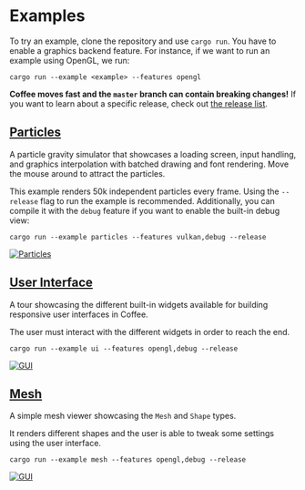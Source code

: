 # Examples

To try an example, clone the repository and use `cargo run`. You have to enable
a graphics backend feature. For instance, if we want to run an example using
OpenGL, we run:

```
cargo run --example <example> --features opengl
```

__Coffee moves fast and the `master` branch can contain breaking changes!__ If
you want to learn about a specific release, check out [the release list].

[the release list]: https://github.com/hecrj/coffee/releases

## [Particles](particles.rs)

A particle gravity simulator that showcases a loading screen, input handling,
and graphics interpolation with batched drawing and font rendering. Move the
mouse around to attract the particles.

This example renders 50k independent particles every frame. Using the
`--release` flag to run the example is recommended. Additionally, you can
compile it with the `debug` feature if you want to enable the built-in debug
view:

```
cargo run --example particles --features vulkan,debug --release
```

[![Particles][particles]][particles_gfycat]

[particles]: https://github.com/hecrj/coffee/blob/master/images/examples/particles.png?raw=true
[particles_gfycat]: https://gfycat.com/beautifulseparatebeetle


## [User Interface](ui.rs)

A tour showcasing the different built-in widgets available for building
responsive user interfaces in Coffee.

The user must interact with the different widgets in order to reach the end.

```
cargo run --example ui --features opengl,debug --release
```

[![GUI][gui_gif]][gui_gfycat]

[gui_gif]: https://thumbs.gfycat.com/GloomyWeakHammerheadshark-small.gif
[gui_gfycat]: https://gfycat.com/gloomyweakhammerheadshark


## [Mesh](mesh.rs)

A simple mesh viewer showcasing the `Mesh` and `Shape` types.

It renders different shapes and the user is able to tweak some settings using
the user interface.

```
cargo run --example mesh --features opengl,debug --release
```

[![GUI][mesh_gif]][mesh_gfycat]

[mesh_gif]: https://thumbs.gfycat.com/AcademicGlossyKingfisher-small.gif
[mesh_gfycat]: https://gfycat.com/academicglossykingfisher
